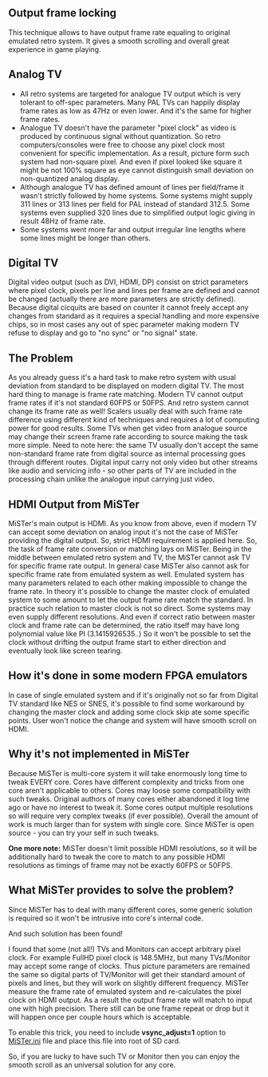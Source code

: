 ## Output frame locking
This technique allows to have output frame rate equaling to original emulated retro system. It gives a smooth scrolling and overall great experience in game playing.

## Analog TV
* All retro systems are targeted for analogue TV output which is very tolerant to off-spec parameters. Many PAL TVs can happily display frame rates as low as 47Hz or even lower. And it's the same for higher frame rates.
* Analogue TV doesn't have the parameter "pixel clock" as video is produced by continuous signal without quantization. So retro computers/consoles were free to choose any pixel clock most convenient for specific implementation. As a result, picture form such system had non-square pixel. And even if pixel looked like square it might be not 100% square as eye cannot distinguish small deviation on non-quantized analog display.
* Although analogue TV has defined amount of lines per field/frame it wasn't strictly followed by home systems. Some systems might supply 311 lines or 313 lines per field for PAL instead of standard 312.5. Some systems even supplied 320 lines due to simplified output logic giving in result 48Hz of frame rate.
* Some systems went more far and output irregular line lengths where some lines might be longer than others.

## Digital TV
Digital video output (such as DVI, HDMI, DP) consist on strict parameters where pixel clock, pixels per line and lines per frame are defined and cannot be changed (actually there are more parameters are strictly defined). Because digital cicquits are based on counter it cannot freely accept any changes from standard as it requires a special handling and more expensive chips, so in most cases any out of spec parameter making modern TV refuse to display and go to "no sync" or "no signal" state.

## The Problem
As you already guess it's a hard task to make retro system with usual deviation from standard to be displayed on modern digital TV. The most hard thing to manage is frame rate matching. Modern TV cannot output frame rates if it's not standard 60FPS or 50FPS. And retro system cannot change its frame rate as well!
Scalers usually deal with such frame rate difference using different kind of techniques and requires a lot of computing power for good results. Some TVs when get video from analogue source may change their screen frame rate according to source making the task more simple. Need to note here: the same TV usually don't accept the same non-standard frame rate from digital source as internal processing goes through different routes. Digital input carry not only video but other streams like audio and servicing info - so other parts of TV are included in the processing chain unlike the analogue input carrying just video.

## HDMI Output from MiSTer
MiSTer's main output is HDMI. As you know from above, even if modern TV can accept some deviation on analog input it's not the case of MiSTer providing the digital output. So, strict HDMI requirement is applied here. 
So, the task of frame rate conversion or matching lays on MiSTer. Being in the middle between emulated retro system and TV, the MiSTer cannot ask TV for specific frame rate output. In general case MiSTer also cannot ask for specific frame rate from emulated system as well. Emulated system has many parameters related to each other making impossible to change the frame rate. In theory it's possible to change the master clock of emulated system to some amount to let the output frame rate match the standard. In practice such relation to master clock is not so direct. Some systems may even supply different resolutions. And even if correct ratio between master clock and frame rate can be determined, the ratio itself may have long polynomial value like PI (3.1415926535..) So it won't be possible to set the clock without drifting the output frame start to either direction and eventually look like screen tearing.

## How it's done in some modern FPGA emulators
In case of single emulated system and if it's originally not so far from Digital TV standard like NES or SNES, it's possible to find some workaround by changing the master clock and adding some clock skip ate some specific points. User won't notice the change and system will have smooth scroll on HDMI.

## Why it's not implemented in MiSTer
Because MiSTer is multi-core system it will take enormously long time to tweak EVERY core. Cores have different complexity and tricks from one core aren't applicable to others. Cores may loose some compatibility with such tweaks. Original authors of many cores either abandoned it log time ago or have no interest to tweak it. Some cores output multiple resolutions so will require very complex tweaks (if ever possible). Overall the amount of work is much larger than for system with single core. Since MiSTer is open source - you can try your self in such tweaks.

**One more note:** MiSTer doesn't limit possible HDMI resolutions, so it will be additionally hard to tweak the core to match to any possible HDMI resolutions as timings of frame may not be exactly 60FPS or 50FPS.

## What MiSTer provides to solve the problem?
Since MiSTer has to deal with many different cores, some generic solution is required so it won't be intrusive into core's internal code.

And such solution has been found!

I found that some (not all!) TVs and Monitors can accept arbitrary pixel clock. For example FullHD pixel clock is 148.5MHz, but many TVs/Monitor may accept some range of clocks. Thus picture parameters are remained the same so digital parts of TV/Monitor will get their standard amount of pixels and lines, but they will work on slightly different frequency. MiSTer measure the frame rate of emulated system and re-calculates the pixel clock on HDMI output. As a result the output frame rate will match to input one with high precision. There still can be one frame repeat or drop but it will happen once per couple hours which is acceptable.

To enable this trick, you need to include **vsync_adjust=1** option to [MiSTer.ini](https://github.com/MiSTer-devel/Main_MiSTer/blob/master/MiSTer.ini) file and place this file into root of SD card.

So, if you are lucky to have such TV or Monitor then you can enjoy the smooth scroll as an universal solution for any core.
